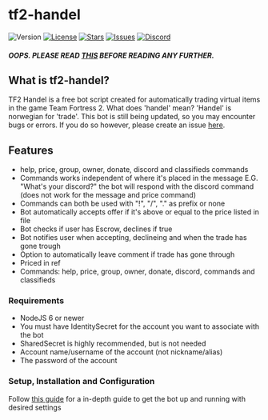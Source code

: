 # tf2-handel
![Version](https://img.shields.io/github/package-json/v/offish/tf2-handel.svg)
[![License](https://img.shields.io/github/license/offish/tf2-handel.svg)](https://github.com/offish/tf2-handel/blob/master/LICENSE)
[![Stars](https://img.shields.io/github/stars/offish/tf2-handel.svg)](https://github.com/offish/tf2-handel/stargazers)
[![Issues](https://img.shields.io/github/issues/offish/tf2-handel.svg)](https://github.com/offish/tf2-handel/issues)
[![Discord](https://img.shields.io/discord/467040686982692865.svg)](https://discord.gg/t8nHSvA)
##### OOPS. PLEASE READ [THIS](https://github.com/offish/tf2-handel/blob/master/IMPORTANT.md) BEFORE READING ANY FURTHER.

## What is tf2-handel?
TF2 Handel is a free bot script created for automatically trading virtual items in the game Team Fortress 2. What does 'handel' mean? 'Handel' is  norwegian for 'trade'. This bot is still being updated, so you may encounter bugs or errors. If you do so however, please create an issue [here](https://github.com/confernn/tf2-handel/issues).

## Features
* help, price, group, owner, donate, discord and classifieds commands
* Commands works independent of where it's placed in the message E.G. "What's your discord?" the bot will respond with the discord command (does not work for the message and price command)
* Commands can both be used with "!", "/", "." as prefix or none
* Bot automatically accepts offer if it's above or equal to the price listed in file
* Bot checks if user has Escrow, declines if true
* Bot notifies user when accepting, declineing and when the trade has gone trough
* Option to automatically leave comment if trade has gone through
* Priced in ref
* Commands: help, price, group, owner, donate, discord, commands and classifieds

### Requirements
* NodeJS 6 or newer
* You must have IdentitySecret for the account you want to associate with the bot
* SharedSecret is highly recommended, but is not needed
* Account name/username of the account (not nickname/alias)
* The password of the account

### Setup, Installation and Configuration
Follow [this guide](https://github.com/confernn/tf2bot/wiki) for a in-depth guide to get the bot up and running with desired settings
